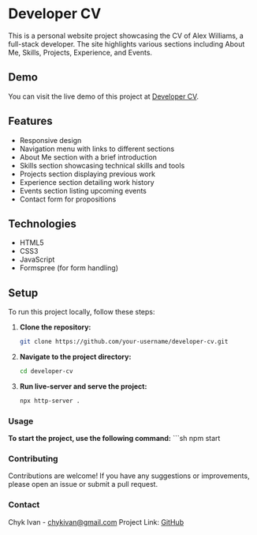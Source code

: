 # Developer CV

This is a personal website project showcasing the CV of Alex Williams, a full-stack developer. The site highlights various sections including About Me, Skills, Projects, Experience, and Events.


## Demo

You can visit the live demo of this project at [Developer CV](https://bwaah1.github.io/landing/).

## Features

- Responsive design
- Navigation menu with links to different sections
- About Me section with a brief introduction
- Skills section showcasing technical skills and tools
- Projects section displaying previous work
- Experience section detailing work history
- Events section listing upcoming events
- Contact form for propositions

## Technologies

- HTML5
- CSS3
- JavaScript
- Formspree (for form handling)

## Setup

To run this project locally, follow these steps:

1. **Clone the repository:**
   ```sh
   git clone https://github.com/your-username/developer-cv.git

2. **Navigate to the project directory:**
   ```sh
   cd developer-cv

3. **Run live-server and serve the project:**
   ```sh
   npx http-server .


### Usage
   **To start the project, use the following command:**
      ```sh
      npm start


### Contributing
   Contributions are welcome! If you have any suggestions or improvements, please open an issue or submit a pull request.


### Contact
   Chyk Ivan - chykivan@gmail.com
   Project Link: [GitHub](https://github.com/bwaah1/landing)
